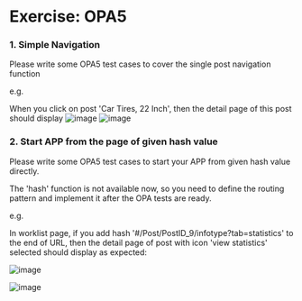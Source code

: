 # Exercise: OPA5 
### 1. Simple Navigation
Please write some OPA5 test cases to cover the single post navigation function 

e.g. 

When you click on post 'Car Tires, 22 Inch', then the detail page of this post should display
![image](https://user-images.githubusercontent.com/23159761/42684666-5f4184ba-86c3-11e8-87cf-522dc1b835aa.png)
![image](https://user-images.githubusercontent.com/23159761/42684688-698db9ca-86c3-11e8-90a9-639572ad9e65.png)


     
     
### 2. Start APP from the page of given hash value 
Please write some OPA5 test cases to start your APP from given hash value directly. 

The 'hash' function is not available now, so you need to define the routing pattern and implement it after the OPA tests are ready.

e.g. 

In worklist page, if you add hash '#/Post/PostID_9/infotype?tab=statistics' to the end of URL,
then the detail page of post with icon 'view statistics' selected should display as expected:

![image](https://user-images.githubusercontent.com/23159761/42684306-3e943b64-86c2-11e8-95b2-843c6c9238ed.png)

![image](https://user-images.githubusercontent.com/23159761/42684596-1c88c516-86c3-11e8-8caf-67407f714b3d.png)


 
